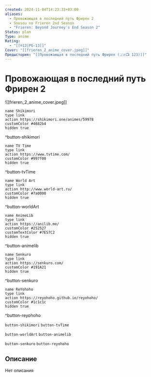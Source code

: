 ```yaml
---
created: 2024-11-04T14:23:33+03:00
aliases:
  - Провожающая в последний путь Фрирен 2
  - Sousou no Frieren 2nd Season
  - "Frieren: Beyond Journey's End Season 2"
Status: plan
Type: anime
Rating:
  - "[[®️12|PG-13]]"
Cover: "[[frieren_2_anime_cover.jpeg]]"
Предыстория: "[[Провожающая в последний путь Фрирен (🇯🇵📺 123)]]"
---
```


# Провожающая в последний путь Фрирен 2

![[frieren_2_anime_cover.jpeg]]

```button
name Shikimori
type link
action https://shikimori.one/animes/59978
customColor #4682b4
hidden true
```
^button-shikimori

```button
name TV Time
type link
action https://www.tvtime.com/
customColor #997f00
hidden true
```
^button-tvTime

```button
name World Art
type link
action http://www.world-art.ru/
customColor #7a0000
hidden true
```
^button-worldArt

```button
name AnimeLib
type link
action https://anilib.me/
customColor #252527
customTextColor #7E57C2
hidden true
```
^button-animelib

```button
name Senkuro
type link
action https://senkuro.com/
customColor #191A21
hidden true
```
^button-senkuro

```button
name ReYohoho
type link
action https://reyohoho.github.io/reyohoho/
customColor #1c1c1c
hidden true
```
^button-reyohoho

`button-shikimori` `button-tvTime`

`button-worldArt` `button-animelib`

`button-senkuro` `button-reyohoho`

## Описание

Нет описания
